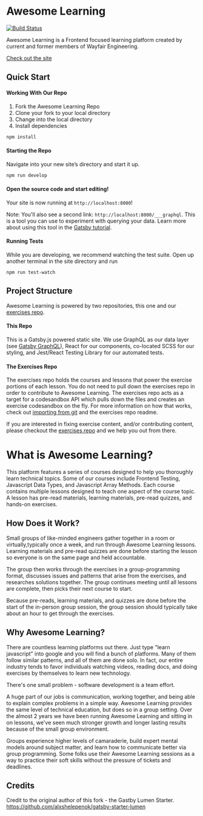 # Awesome Learning
[![Build Status](https://travis-ci.org/wayfair/awesome-learning.svg?branch=master)](https://travis-ci.org/wayfair/awesome-learning)

Awesome Learning is a Frontend focused learning platform created by current and former members of Wayfair Engineering.

[Check out the site](https://wayfair.github.io/awesome-learning/)

## Quick Start

#### Working With Our Repo
1. Fork the Awesome Learning Repo
2. Clone your fork to your local directory
3. Change into the local directory
4. Install dependencies
```sh
npm install
```

#### Starting the Repo

Navigate into your new site’s directory and start it up.
```sh
npm run develop
```

#### Open the source code and start editing!

Your site is now running at `http://localhost:8000`!

Note: You'll also see a second link: `http://localhost:8000/___graphql`. This is a tool you can use to experiment with querying your data. Learn more about using this tool in the [Gatsby tutorial](https://www.gatsbyjs.org/tutorial/part-five/#introducing-graphiql).

#### Running Tests

While you are developing, we recommend watching the test suite. Open up another terminal in the site directory and run 
```
npm run test-watch
```

## Project Structure
Awesome Learning is powered by two repositories, this one and our [exercises repo](https://wayfair.github.io/awesome-learning-exercises/).

#### This Repo
This is a Gatsby.js powered static site. We use GraphQL as our data layer (see [Gatsby GraphQL](https://www.gatsbyjs.org/tutorial/part-five/#introducing-graphiql)), React for our components, co-located SCSS for our styling, and Jest/React Testing Library for our automated tests.

#### The Exercises Repo
The exercises repo holds the courses and lessons that power the exercise portions of each lesson. You do not need to pull down the exercises repo in order to contribute to Awesome Learning. The exercises repo acts as a target for a codesandbox API which pulls down the files and creates an exercise codesandbox on the fly. For more information on how that works, check out [importing from git](https://codesandbox.io/docs/importing#import-from-github) and the exercises repo readme.

If you are interested in fixing exercise content, and/or contributing content, please checkout the [exercises repo](https://wayfair.github.io/awesome-learning-exercises/) and we help you out from there.


# What is Awesome Learning?
 This platform features a series of courses designed to help you thoroughly learn technical topics. Some of our courses include Frontend Testing, Javascript Data Types, and Javascript Array Methods. Each course contains multiple lessons designed to teach one aspect of the course topic. A lesson has pre-read materials, learning materials, pre-read quizzes, and hands-on exercises.

## How Does it Work?
Small groups of like-minded engineers gather together in a room or virtually,typically once a week, and run through Awesome Learning lessons. Learning materials and pre-read quizzes are done before starting the lesson so everyone is on the same page and held accountable. 


The group then works through the exercises in a group-programming format, discusses issues and patterns that arise from the exercises, and researches solutions together. The group continues meeting until all lessons are complete, then picks their next course to start.


Because pre-reads, learning materials, and quizzes are done before the start of the in-person group session, the group session should typically take about an hour to get through the exercises. 

## Why Awesome Learning?
There are countless learning platforms out there. Just type "learn javascript" into google and you will find a bunch of platforms. Many of them follow similar patterns, and all of them are done solo. In fact, our entire industry tends to favor individuals watching videos, reading docs, and doing exercises by themselves to learn new technology.


There's one small problem - software development is a team effort.


A huge part of our jobs is communication, working together, and being able to explain complex problems in a simple way. Awesome Learning provides the same level of technical education, but does so in a group setting.  Over the almost 2 years we have been running Awesome Learning and sitting in on lessons, we've seen much stronger growth and longer lasting results because of the small group environment. 


Groups experience higher levels of camaraderie, build expert mental models around subject matter, and learn how to communicate better via group programming. Some folks use their Awesome Learning sessions as a way to practice their soft skills without the pressure of tickets and deadlines. 


## Credits
Credit to the original author of this fork - the Gastby Lumen Starter.
https://github.com/alxshelepenok/gatsby-starter-lumen